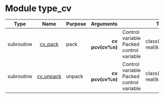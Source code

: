 # Module type_cv

| Type | Name | Purpose | Arguments |     | Type | Intent |
| :--: | :--: | :------ | --------: | :-- | :--: | :----: |
| subroutine | [cv_pack](https://github.com/JCSDA/saber/tree/develop/src/saber/bump/type_cv.F90#L37) | pack | **cv**<br>**pcv(cv%n)** |  Control variable<br> Packed control variable | class(cv_type)<br>real(kind_real) | in<br>out |
| subroutine | [cv_unpack](https://github.com/JCSDA/saber/tree/develop/src/saber/bump/type_cv.F90#L65) | unpack | **cv**<br>**pcv(cv%n)** |  Control variable<br> Packed control variable | class(cv_type)<br>real(kind_real) | inout<br>in |
